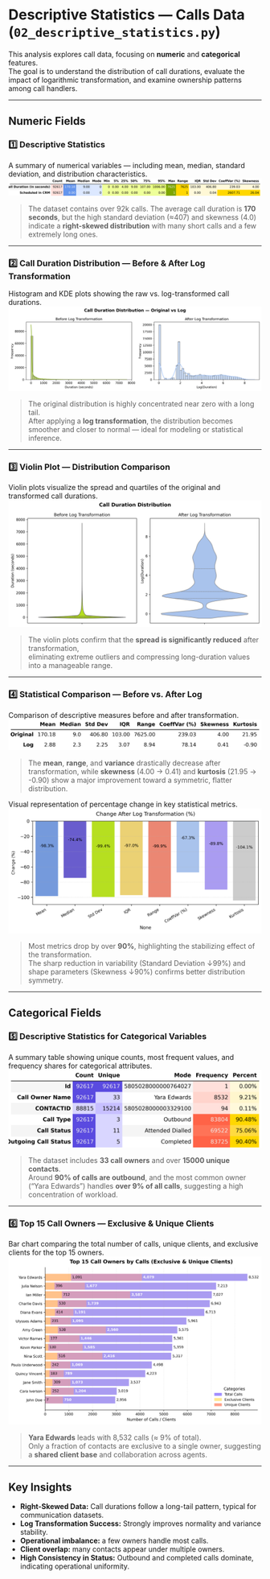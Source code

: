 # Descriptive Statistics — Calls Data (`02_descriptive_statistics.py`)

This analysis explores call data, focusing on **numeric** and **categorical** features.  
The goal is to understand the distribution of call durations, evaluate the impact of logarithmic transformation, and examine ownership patterns among call handlers.

---

## Numeric Fields

### 1️⃣ Descriptive Statistics

A summary of numerical variables — including mean, median, standard deviation, and distribution characteristics.  
![calls_stats_num.png](figures/calls_stats_num.png)

> The dataset contains over 92k calls. The average call duration is **170 seconds**, but the high standard deviation (≈407) and skewness (4.0) indicate a **right-skewed distribution** with many short calls and a few extremely long ones.

---

### 2️⃣ Call Duration Distribution — Before & After Log Transformation

Histogram and KDE plots showing the raw vs. log-transformed call durations.  
![call_duration_orig_vs_log.png](figures/call_duration_orig_vs_log.png)

> The original distribution is highly concentrated near zero with a long tail.  
> After applying a **log transformation**, the distribution becomes smoother and closer to normal — ideal for modeling or statistical inference.

---

### 3️⃣ Violin Plot — Distribution Comparison

Violin plots visualize the spread and quartiles of the original and transformed call durations.  
![call_duration_distribution.png](figures/call_duration_distribution.png)

> The violin plots confirm that the **spread is significantly reduced** after transformation,  
> eliminating extreme outliers and compressing long-duration values into a manageable range.

---

### 4️⃣ Statistical Comparison — Before vs. After Log

Comparison of descriptive measures before and after transformation.
![calls_compare.png](figures/calls_compare.png)  

> The **mean**, **range**, and **variance** drastically decrease after transformation, while **skewness** (4.00 → 0.41) and **kurtosis** (21.95 → -0.90) show a major improvement toward a symmetric, flatter distribution.

Visual representation of percentage change in key statistical metrics.
![call_change.png](figures/call_change.png)

> Most metrics drop by over **90%**, highlighting the stabilizing effect of the transformation.  
> The sharp reduction in variability (Standard Deviation ↓99%) and shape parameters (Skewness ↓90%) confirms better distribution symmetry.

---

##  Categorical Fields

### 5️⃣ Descriptive Statistics for Categorical Variables

A summary table showing unique counts, most frequent values, and frequency shares for categorical attributes.  
![calls_stats_cat.png](figures/calls_stats_cat.png)

> The dataset includes **33 call owners** and over **15000 unique contacts**.  
> Around **90% of calls are outbound**, and the most common owner (“Yara Edwards”) handles **over 9% of all calls**, suggesting a high concentration of workload.

---

### 6️⃣ Top 15 Call Owners — Exclusive & Unique Clients

Bar chart comparing the total number of calls, unique clients, and exclusive clients for the top 15 owners.  
![call_owners.png](figures/call_owners.png)

> **Yara Edwards** leads with 8,532 calls (≈ 9% of total).  
> Only a fraction of contacts are exclusive to a single owner, suggesting a **shared client base** and collaboration across agents.

---

## Key Insights

- **Right-Skewed Data:** Call durations follow a long-tail pattern, typical for communication datasets.
- **Log Transformation Success:** Strongly improves normality and variance stability.
- **Operational imbalance:** a few owners handle most calls.  
- **Client overlap:** many contacts appear under multiple owners. 
- **High Consistency in Status:** Outbound and completed calls dominate, indicating operational uniformity.
